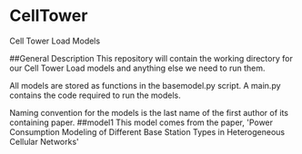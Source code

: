 # CellTower
Cell Tower Load Models

##General Description
This repository will contain the working directory for our Cell Tower Load models and anything else we need to run them.

All models are stored as functions in the basemodel.py script.  A main.py contains the code required to run the models.

Naming convention for the models is the last name of the first author of its containing paper.
##model1
This model comes from the paper, 'Power Consumption Modeling of Different Base Station Types in Heterogeneous Cellular Networks'
